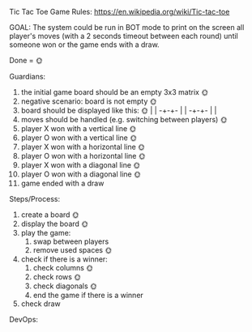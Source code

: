 Tic Tac Toe Game
Rules: https://en.wikipedia.org/wiki/Tic-tac-toe

GOAL:
The system could be run in BOT mode to print on the screen all player's moves (with a 2 seconds timeout between each round) until someone won or the
game ends with a draw.


Done = 🌞

Guardians:
1. the initial game board should be an empty 3x3 matrix 🌞
2. negative scenario: board is not empty 🌞
3. board should be displayed like this: 🌞
    | |
   -+-+-
    | |
   -+-+-
    | |
4. moves should be handled (e.g. switching between players) 🌞
5. player X won with a vertical line 🌞
6. player O won with a vertical line 🌞
7. player X won with a horizontal line 🌞
8. player O won with a horizontal line 🌞
9. player X won with a diagonal line 🌞
10. player O won with a diagonal line 🌞
11. game ended with a draw

Steps/Process:
1. create a board 🌞
2. display the board 🌞
3. play the game:
   1. swap between players
   2. remove used spaces 🌞
4. check if there is a winner:
   1. check columns 🌞
   2. check rows 🌞
   3. check diagonals 🌞
   4. end the game if there is a winner
5. check draw

DevOps:
